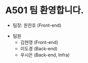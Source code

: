 # A501 팀 환영합니다.

+ 팀장: 원찬호 (Front-end)
- 팀원
  - 김현영 (Front-end)
  - 이도경 (Back-end)
  - 우시은 (Back-end, Infra)